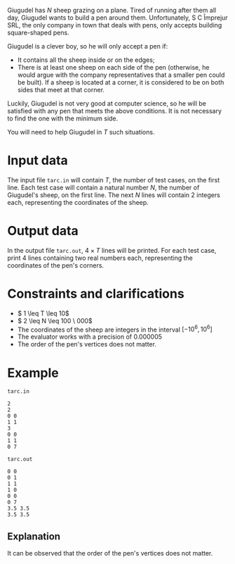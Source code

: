 Giugudel has $N$ sheep grazing on a plane. Tired of running after them all day, Giugudel wants to build a pen around them. Unfortunately, S C Împrejur SRL, the only company in town that deals with pens, only accepts building square-shaped pens.

Giugudel is a clever boy, so he will only accept a pen if:
* It contains all the sheep inside or on the edges;
* There is at least one sheep on each side of the pen (otherwise, he would argue with the company representatives that a smaller pen could be built). If a sheep is located at a corner, it is considered to be on both sides that meet at that corner.

Luckily, Giugudel is not very good at computer science, so he will be satisfied with any pen that meets the above conditions. It is not necessary to find the one with the minimum side.

You will need to help Giugudel in $T$ such situations.

# Input data

The input file `tarc.in` will contain $T$, the number of test cases, on the first line. Each test case will contain a natural number $N$, the number of Giugudel's sheep, on the first line. The next $N$ lines will contain 2 integers each, representing the coordinates of the sheep.

# Output data

In the output file `tarc.out`, $4 \times T$ lines will be printed. For each test case, print $4$ lines containing two real numbers each, representing the coordinates of the pen's corners.

# Constraints and clarifications

* $ 1 \leq T \leq 10$
* $ 2 \leq N \leq 100 \ 000$
* The coordinates of the sheep are integers in the interval $[-10^{6}, 10^{6}]$
* The evaluator works with a precision of $0.000005$
* The order of the pen's vertices does not matter.

# Example

`tarc.in`
```
2
2
0 0
1 1
3
0 0
1 1
0 7
```

`tarc.out`
```
0 0
0 1
1 1
1 0
0 0
0 7
3.5 3.5
3.5 3.5
```

## Explanation

It can be observed that the order of the pen's vertices does not matter.